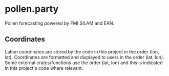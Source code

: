 # pollen.party

Pollen forecasting powered by FMI SILAM and EAN.

## Coordinates

Latlon coordinates are stored by the code in this project in the order (lon, lat).
Coordinates are formatted and displayed to users in the order (lat, lon).
Some external crates/functions use the order (lat, lon) and this is indicated in this project's code where relevant.
